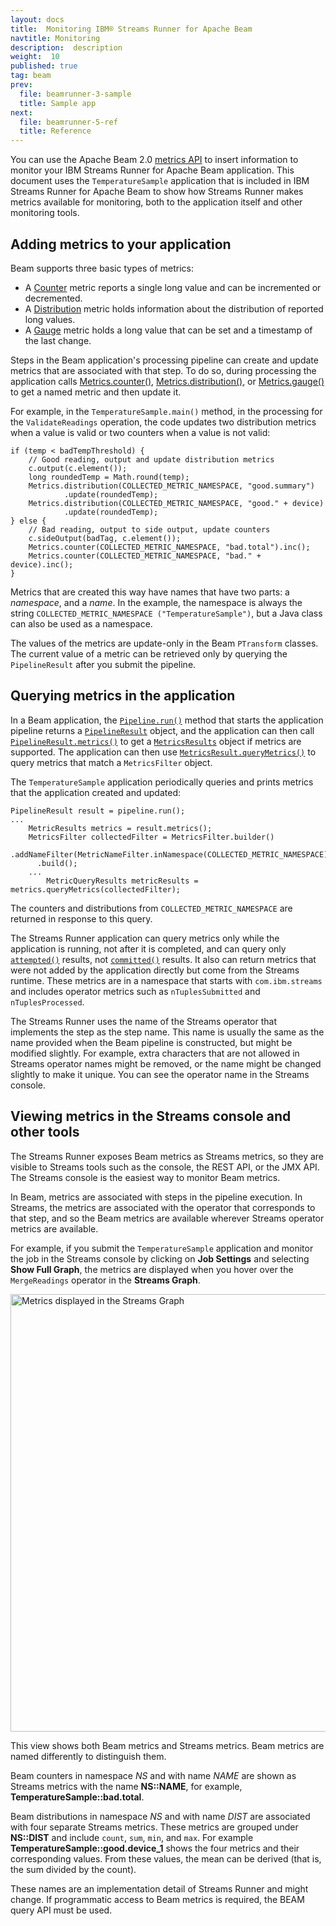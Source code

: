 ```yaml
---
layout: docs
title:  Monitoring IBM® Streams Runner for Apache Beam
navtitle: Monitoring
description:  description
weight:  10
published: true
tag: beam
prev:
  file: beamrunner-3-sample
  title: Sample app
next:
  file: beamrunner-5-ref
  title: Reference
---
```


You can use the Apache Beam  2.0 [metrics API](https://beam.apache.org/documentation/sdks/javadoc/2.0.0/org/apache/beam/sdk/metrics/package-summary.html) to insert information to monitor your IBM Streams Runner for Apache Beam application. This document uses the `TemperatureSample` application that is included in IBM Streams Runner for Apache Beam to show how Streams Runner makes metrics available for monitoring, both to the application itself and other monitoring tools.

## Adding metrics to your application

Beam supports three basic types of metrics:

- A [Counter](https://beam.apache.org/documentation/sdks/javadoc/2.0.0/org/apache/beam/sdk/metrics/Counter.html) metric reports a single long value and can be incremented or decremented.
- A [Distribution](https://beam.apache.org/documentation/sdks/javadoc/2.0.0/org/apache/beam/sdk/metrics/Distribution.html) metric holds information about the distribution of reported long values.
- A [Gauge](https://beam.apache.org/documentation/sdks/javadoc/2.0.0/org/apache/beam/sdk/metrics/Gauge.html) metric holds a long value that can be set and a timestamp of the last change.

Steps in the Beam application's processing pipeline can create and update metrics that are associated with that step. To do so, during processing the application calls [Metrics.counter()](https://beam.apache.org/documentation/sdks/javadoc/2.0.0/org/apache/beam/sdk/metrics/Metrics.html#counter-java.lang.String-java.lang.String-), [Metrics.distribution()](https://beam.apache.org/documentation/sdks/javadoc/2.0.0/org/apache/beam/sdk/metrics/Metrics.html#distribution-java.lang.String-java.lang.String-), or [Metrics.gauge()](https://beam.apache.org/documentation/sdks/javadoc/2.0.0/org/apache/beam/sdk/metrics/Metrics.html#gauge-java.lang.String-java.lang.String) to get a named metric and then update it.

For example, in the `TemperatureSample.main()` method, in the processing for the `ValidateReadings` operation, the code updates two distribution metrics when a value is valid or two counters when a value is not valid:

```
if (temp < badTempThreshold) {
    // Good reading, output and update distribution metrics
    c.output(c.element());
    long roundedTemp = Math.round(temp);
    Metrics.distribution(COLLECTED_METRIC_NAMESPACE, "good.summary")
            .update(roundedTemp);
    Metrics.distribution(COLLECTED_METRIC_NAMESPACE, "good." + device)
            .update(roundedTemp);
} else {
    // Bad reading, output to side output, update counters
    c.sideOutput(badTag, c.element());
    Metrics.counter(COLLECTED_METRIC_NAMESPACE, "bad.total").inc();
    Metrics.counter(COLLECTED_METRIC_NAMESPACE, "bad." + device).inc();
}
```

Metrics that are created this way have names that have two parts: a _namespace_, and a _name_. In the example, the namespace is always the string `COLLECTED_METRIC_NAMESPACE ("TemperatureSample")`, but a Java class can also be used as a namespace.

The values of the metrics are update-only in the Beam `PTransform` classes. The current value of a metric can be retrieved only by querying the `PipelineResult` after you submit the pipeline.

## Querying metrics in the application

In a Beam application, the [`Pipeline.run()`](https://beam.apache.org/documentation/sdks/javadoc/2.0.0/org/apache/beam/sdk/Pipeline.html#run--) method that starts the application pipeline returns a [`PipelineResult`](https://beam.apache.org/documentation/sdks/javadoc/2.0.0/org/apache/beam/sdk/PipelineResult.html) object, and the application can then call [`PipelineResult.metrics()`](https://beam.apache.org/documentation/sdks/javadoc/2.0.0/org/apache/beam/sdk/PipelineResult.html#metrics--) to get a [`MetricsResults`](https://beam.apache.org/documentation/sdks/javadoc/2.0.0/org/apache/beam/sdk/metrics/MetricResults.html) object if metrics are supported. The application can then use [`MetricsResult.queryMetrics()`](https://beam.apache.org/documentation/sdks/javadoc/2.0.0/org/apache/beam/sdk/metrics/MetricResults.html#queryMetrics-org.apache.beam.sdk.metrics.MetricsFilter-) to query metrics that match a `MetricsFilter` object.

The `TemperatureSample` application periodically queries and prints metrics that the application created and updated:

```
PipelineResult result = pipeline.run();
...
    MetricResults metrics = result.metrics();
    MetricsFilter collectedFilter = MetricsFilter.builder()
      .addNameFilter(MetricNameFilter.inNamespace(COLLECTED_METRIC_NAMESPACE))
      .build();
    ...
        MetricQueryResults metricResults = metrics.queryMetrics(collectedFilter);
```

The counters and distributions from `COLLECTED_METRIC_NAMESPACE` are returned in response to this query.

The Streams Runner application can query metrics only while the application is running, not after it is completed, and can query only [`attempted()`](https://beam.apache.org/documentation/sdks/javadoc/2.0.0/org/apache/beam/sdk/metrics/MetricResult.html#attempted--) results, not [`committed()`](https://beam.apache.org/documentation/sdks/javadoc/2.0.0/org/apache/beam/sdk/metrics/MetricResult.html#committed--) results. It also can return metrics that were not added by the application directly but come from the Streams runtime. These metrics are in a namespace that starts with `com.ibm.streams` and includes operator metrics such as `nTuplesSubmitted` and `nTuplesProcessed`.

The Streams Runner uses the name of the Streams operator that implements the step as the step name. This name is usually the same as the name provided when the Beam pipeline is constructed, but might be modified slightly. For example, extra characters that are not allowed in Streams operator names might be removed, or the name might be changed slightly to make it unique. You can see the operator name in the Streams console.

## Viewing metrics in the Streams console and other tools

The Streams Runner exposes Beam metrics as Streams metrics, so they are visible to Streams tools such as the console, the REST API, or the JMX API. The Streams console is the easiest way to monitor Beam metrics.

In Beam, metrics are associated with steps in the pipeline execution. In Streams, the metrics are associated with the operator that corresponds to that step, and so the Beam metrics are available wherever Streams operator metrics are available.

For example, if you submit the `TemperatureSample` application and monitor the job in the Streams console by clicking on **Job Settings** and selecting **Show Full Graph**, the metrics are displayed when you hover over the `MergeReadings` operator in the **Streams Graph**.

<img src="/streamsx.documentation/images/beamrunner/metricsingraph.jpg" alt="Metrics displayed in the Streams Graph" width="700" />

This view shows both Beam metrics and Streams metrics. Beam metrics are named differently to distinguish them.

Beam counters in namespace _NS_ and with name _NAME_ are shown as Streams metrics with the name **NS::NAME**, for example, **TemperatureSample::bad.total**.

Beam distributions in namespace _NS_ and with name _DIST_ are associated with four separate Streams metrics. These metrics are grouped under **NS::DIST** and include `count`, `sum`, `min`, and `max`. For example **TemperatureSample::good.device\_1** shows the four metrics and their corresponding values. From these values, the mean can be derived (that is, the sum divided by the count).

These names are an implementation detail of Streams Runner and might change. If programmatic access to Beam metrics is required, the BEAM query API must be used.
